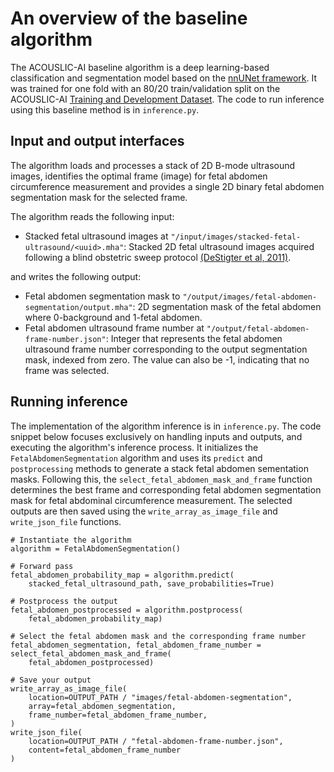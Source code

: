 # An overview of the baseline algorithm
The ACOUSLIC-AI baseline algorithm is a deep learning-based classification and segmentation model based on the [nnUNet framework](https://github.com/MIC-DKFZ/nnUNet/). It was trained for one fold with an 80/20 train/validation split on the ACOUSLIC-AI [Training and Development Dataset](https://doi.org/10.5281/zenodo.11005384). The code to run inference using this baseline method is in `inference.py`.

## Input and output interfaces
The algorithm loads and processes a stack of 2D B-mode ultrasound images, identifies the optimal frame (image) for fetal abdomen circumference measurement and provides a single 2D binary fetal abdomen segmentation mask for the selected frame.

The algorithm reads the following input:
- Stacked fetal ultrasound images at `"/input/images/stacked-fetal-ultrasound/<uuid>.mha"`: Stacked 2D fetal ultrasound images acquired following a blind obstetric sweep protocol [(DeStigter et al, 2011)](https://doi.org/https://doi.org/10.1109/GHTC.2011.39).

and writes the following output:
- Fetal abdomen segmentation mask to `"/output/images/fetal-abdomen-segmentation/output.mha"`: 2D segmentation mask of the fetal abdomen where 0-background and 1-fetal abdomen.
- Fetal abdomen ultrasound frame number at `"/output/fetal-abdomen-frame-number.json"`: Integer that represents the fetal abdomen ultrasound frame number corresponding to the output segmentation mask, indexed from zero. The value can also be -1, indicating that no frame was selected.

## Running inference 
The implementation of the algorithm inference is in `inference.py`. The code snippet below focuses exclusively on handling inputs and outputs, and executing the algorithm's inference process. It initializes the `FetalAbdomenSegmentation` algorithm and uses its `predict` and `postprocessing` methods to generate a stack fetal abdomen sementation masks. Following this, the `select_fetal_abdomen_mask_and_frame` function determines the best frame and corresponding fetal abdomen segmentation mask for fetal abdominal circumference measurement. The selected outputs are then saved using the `write_array_as_image_file` and `write_json_file` functions. 

    # Instantiate the algorithm
    algorithm = FetalAbdomenSegmentation()

    # Forward pass
    fetal_abdomen_probability_map = algorithm.predict(
        stacked_fetal_ultrasound_path, save_probabilities=True)

    # Postprocess the output
    fetal_abdomen_postprocessed = algorithm.postprocess(
        fetal_abdomen_probability_map)

    # Select the fetal abdomen mask and the corresponding frame number
    fetal_abdomen_segmentation, fetal_abdomen_frame_number = select_fetal_abdomen_mask_and_frame(
        fetal_abdomen_postprocessed)

    # Save your output
    write_array_as_image_file(
        location=OUTPUT_PATH / "images/fetal-abdomen-segmentation",
        array=fetal_abdomen_segmentation,
        frame_number=fetal_abdomen_frame_number,
    )
    write_json_file(
        location=OUTPUT_PATH / "fetal-abdomen-frame-number.json",
        content=fetal_abdomen_frame_number
    )

